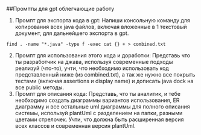 ##Промпты для gpt облегчающие работу

1) Промпт для экспорта кода в gpt:
Напиши консольную команду для копирования всех java файлов, включая вложенные в 1 текстовый документ,
для дальнейшего экспорта в gpt.
```
find . -name "*.java" -type f -exec cat {} + > combined.txt
```
2) Промпт для использования этого кода и доработки:
Представь что ты разработчик на джава, используя современные подходы реализуй (что-то), учти, 
что необходимо использовать код представленный ниже (из combined.txt), а так же нужно все покрыть тестами 
(включая assertions и display name) и дописать java dock на все public методы.
3) Промпт для описания кода:
Представь, что ты аналитик, и тебе необходимо создать диаграммы вариантов использования, 
ER диаграмму и все остальные uml диаграммы для полного описания системы, используй plantUml с разделением на папки, 
разными цветами стрелочек. Учти, что должна быть расширенная версия всех классов и современная версия plantUml.
